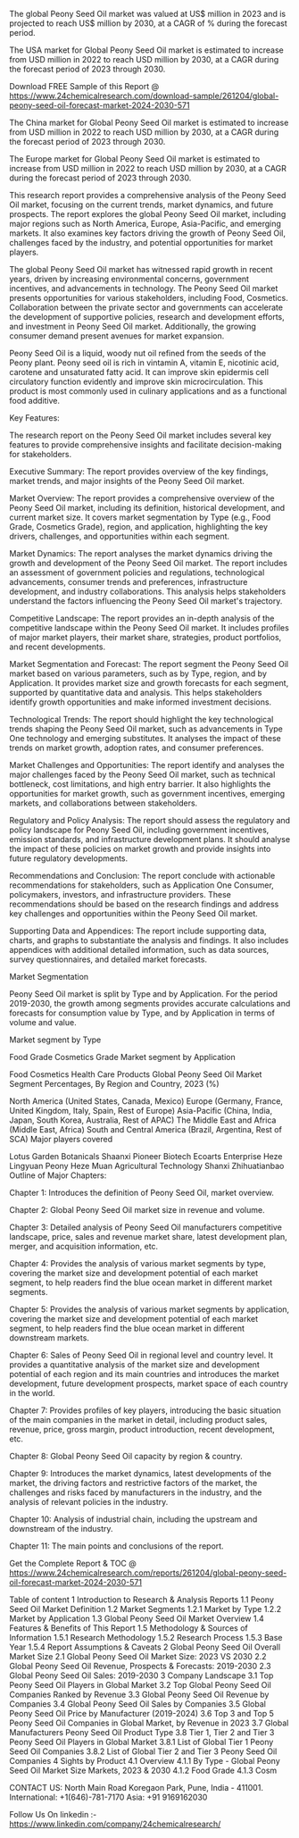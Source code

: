 The global Peony Seed Oil market was valued at US$ million in 2023 and is projected to reach US$ million by 2030, at a CAGR of % during the forecast period.

The USA market for Global Peony Seed Oil market is estimated to increase from USD million in 2022 to reach USD million by 2030, at a CAGR during the forecast period of 2023 through 2030.

Download FREE Sample of this Report @ https://www.24chemicalresearch.com/download-sample/261204/global-peony-seed-oil-forecast-market-2024-2030-571

The China market for Global Peony Seed Oil market is estimated to increase from USD million in 2022 to reach USD million by 2030, at a CAGR during the forecast period of 2023 through 2030.

The Europe market for Global Peony Seed Oil market is estimated to increase from USD million in 2022 to reach USD million by 2030, at a CAGR during the forecast period of 2023 through 2030.

This research report provides a comprehensive analysis of the Peony Seed Oil market, focusing on the current trends, market dynamics, and future prospects. The report explores the global Peony Seed Oil market, including major regions such as North America, Europe, Asia-Pacific, and emerging markets. It also examines key factors driving the growth of Peony Seed Oil, challenges faced by the industry, and potential opportunities for market players.

The global Peony Seed Oil market has witnessed rapid growth in recent years, driven by increasing environmental concerns, government incentives, and advancements in technology. The Peony Seed Oil market presents opportunities for various stakeholders, including Food, Cosmetics. Collaboration between the private sector and governments can accelerate the development of supportive policies, research and development efforts, and investment in Peony Seed Oil market. Additionally, the growing consumer demand present avenues for market expansion.

Peony Seed Oil is a liquid, woody nut oil refined from the seeds of the Peony plant. Peony seed oil is rich in vintamin A, vitamin E, nicotinic acid, carotene and unsaturated fatty acid. It can improve skin epidermis cell circulatory function evidently and improve skin microcirculation. This product is most commonly used in culinary applications and as a functional food additive.

Key Features:

The research report on the Peony Seed Oil market includes several key features to provide comprehensive insights and facilitate decision-making for stakeholders.

Executive Summary: The report provides overview of the key findings, market trends, and major insights of the Peony Seed Oil market.

Market Overview: The report provides a comprehensive overview of the Peony Seed Oil market, including its definition, historical development, and current market size. It covers market segmentation by Type (e.g., Food Grade, Cosmetics Grade), region, and application, highlighting the key drivers, challenges, and opportunities within each segment.

Market Dynamics: The report analyses the market dynamics driving the growth and development of the Peony Seed Oil market. The report includes an assessment of government policies and regulations, technological advancements, consumer trends and preferences, infrastructure development, and industry collaborations. This analysis helps stakeholders understand the factors influencing the Peony Seed Oil market's trajectory.

Competitive Landscape: The report provides an in-depth analysis of the competitive landscape within the Peony Seed Oil market. It includes profiles of major market players, their market share, strategies, product portfolios, and recent developments.

Market Segmentation and Forecast: The report segment the Peony Seed Oil market based on various parameters, such as by Type, region, and by Application. It provides market size and growth forecasts for each segment, supported by quantitative data and analysis. This helps stakeholders identify growth opportunities and make informed investment decisions.

Technological Trends: The report should highlight the key technological trends shaping the Peony Seed Oil market, such as advancements in Type One technology and emerging substitutes. It analyses the impact of these trends on market growth, adoption rates, and consumer preferences.

Market Challenges and Opportunities: The report identify and analyses the major challenges faced by the Peony Seed Oil market, such as technical bottleneck, cost limitations, and high entry barrier. It also highlights the opportunities for market growth, such as government incentives, emerging markets, and collaborations between stakeholders.

Regulatory and Policy Analysis: The report should assess the regulatory and policy landscape for Peony Seed Oil, including government incentives, emission standards, and infrastructure development plans. It should analyse the impact of these policies on market growth and provide insights into future regulatory developments.

Recommendations and Conclusion: The report conclude with actionable recommendations for stakeholders, such as Application One Consumer, policymakers, investors, and infrastructure providers. These recommendations should be based on the research findings and address key challenges and opportunities within the Peony Seed Oil market.

Supporting Data and Appendices: The report include supporting data, charts, and graphs to substantiate the analysis and findings. It also includes appendices with additional detailed information, such as data sources, survey questionnaires, and detailed market forecasts.

Market Segmentation

Peony Seed Oil market is split by Type and by Application. For the period 2019-2030, the growth among segments provides accurate calculations and forecasts for consumption value by Type, and by Application in terms of volume and value.

Market segment by Type

Food Grade
Cosmetics Grade
Market segment by Application

Food
Cosmetics
Health Care Products
Global Peony Seed Oil Market Segment Percentages, By Region and Country, 2023 (%)

North America (United States, Canada, Mexico)
Europe (Germany, France, United Kingdom, Italy, Spain, Rest of Europe)
Asia-Pacific (China, India, Japan, South Korea, Australia, Rest of APAC)
The Middle East and Africa (Middle East, Africa)
South and Central America (Brazil, Argentina, Rest of SCA)
Major players covered

Lotus Garden Botanicals
Shaanxi Pioneer Biotech
Ecoarts Enterprise
Heze Lingyuan Peony
Heze Muan Agricultural Technology
Shanxi Zhihuatianbao
Outline of Major Chapters:

Chapter 1: Introduces the definition of Peony Seed Oil, market overview.

Chapter 2: Global Peony Seed Oil market size in revenue and volume.

Chapter 3: Detailed analysis of Peony Seed Oil manufacturers competitive landscape, price, sales and revenue market share, latest development plan, merger, and acquisition information, etc.

Chapter 4: Provides the analysis of various market segments by type, covering the market size and development potential of each market segment, to help readers find the blue ocean market in different market segments.

Chapter 5: Provides the analysis of various market segments by application, covering the market size and development potential of each market segment, to help readers find the blue ocean market in different downstream markets.

Chapter 6: Sales of Peony Seed Oil in regional level and country level. It provides a quantitative analysis of the market size and development potential of each region and its main countries and introduces the market development, future development prospects, market space of each country in the world.

Chapter 7: Provides profiles of key players, introducing the basic situation of the main companies in the market in detail, including product sales, revenue, price, gross margin, product introduction, recent development, etc.

Chapter 8: Global Peony Seed Oil capacity by region & country.

Chapter 9: Introduces the market dynamics, latest developments of the market, the driving factors and restrictive factors of the market, the challenges and risks faced by manufacturers in the industry, and the analysis of relevant policies in the industry.

Chapter 10: Analysis of industrial chain, including the upstream and downstream of the industry.

Chapter 11: The main points and conclusions of the report.

Get the Complete Report & TOC @ https://www.24chemicalresearch.com/reports/261204/global-peony-seed-oil-forecast-market-2024-2030-571

Table of content
1 Introduction to Research & Analysis Reports
1.1 Peony Seed Oil Market Definition
1.2 Market Segments
1.2.1 Market by Type
1.2.2 Market by Application
1.3 Global Peony Seed Oil Market Overview
1.4 Features & Benefits of This Report
1.5 Methodology & Sources of Information
1.5.1 Research Methodology
1.5.2 Research Process
1.5.3 Base Year
1.5.4 Report Assumptions & Caveats
2 Global Peony Seed Oil Overall Market Size
2.1 Global Peony Seed Oil Market Size: 2023 VS 2030
2.2 Global Peony Seed Oil Revenue, Prospects & Forecasts: 2019-2030
2.3 Global Peony Seed Oil Sales: 2019-2030
3 Company Landscape
3.1 Top Peony Seed Oil Players in Global Market
3.2 Top Global Peony Seed Oil Companies Ranked by Revenue
3.3 Global Peony Seed Oil Revenue by Companies
3.4 Global Peony Seed Oil Sales by Companies
3.5 Global Peony Seed Oil Price by Manufacturer (2019-2024)
3.6 Top 3 and Top 5 Peony Seed Oil Companies in Global Market, by Revenue in 2023
3.7 Global Manufacturers Peony Seed Oil Product Type
3.8 Tier 1, Tier 2 and Tier 3 Peony Seed Oil Players in Global Market
3.8.1 List of Global Tier 1 Peony Seed Oil Companies
3.8.2 List of Global Tier 2 and Tier 3 Peony Seed Oil Companies
4 Sights by Product
4.1 Overview
4.1.1 By Type - Global Peony Seed Oil Market Size Markets, 2023 & 2030
4.1.2 Food Grade
4.1.3 Cosm

CONTACT US:
North Main Road Koregaon Park, Pune, India - 411001.
International: +1(646)-781-7170
Asia: +91 9169162030

Follow Us On linkedin :- https://www.linkedin.com/company/24chemicalresearch/
